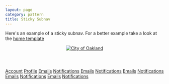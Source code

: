 ```yaml
---
layout: page
category: pattern
title: Sticky Subnav
---
```


Here's an example of a sticky subnav. For a better example take a look at the [home template](/home/)

<div style="position: relative;">
<div class="sticky-menu" style="position: absolute;">
  <div class="header-wrap">
    <div class="container">
      <header class="page-header" role="banner">
        <a href="#" class="logo-wrap">
          <img class="site-logo" src="{{ site.url }}/img/logo-v2.png" alt="City of Oakland" />
        </a>
        <a class="header-nav-button" href="#"><span class="lnr lnr-menu"></span></a>
        <a class="header-search-button" href="#"><span class="lnr lnr-magnifier"></span></a>
      </header>
    </div>
  </div>
  <section class="subnav">
    <div class="container">
      <div class="grid-row">
        <nav class="section-menu">
          <a class="menu-item" href="#">Account</a>
          <a class="menu-item selected" href="#">Profile</a>
          <a class="menu-item" href="#">Emails</a>
          <a class="menu-item" href="#">Notifications</a>
          <a class="menu-item" href="#">Emails</a>
          <a class="menu-item" href="#">Notifications</a>
          <a class="menu-item" href="#">Emails</a>
          <a class="menu-item" href="#">Notifications</a>
          <a class="menu-item" href="#">Emails</a>
          <a class="menu-item" href="#">Notifications</a>
          <a class="menu-item" href="#">Emails</a>
          <a class="menu-item" href="#">Notifications</a>
        </nav>
      </div>
    </div>
  </section>
</div>

<div style="height: 900px;"></div>

</div>
